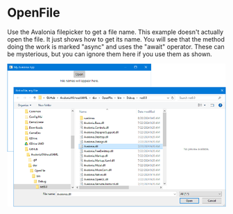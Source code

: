 # OpenFile

Use the Avalonia filepicker to get a file name. This example doesn't actually open
the file. It just shows how to get its name. You will see that the method doing the
work is marked "async" and uses the "await" operator. These can be mysterious, but
you can ignore them here if you use them as shown. 

![A filepicker dialog.](ScreenCap.png "A filepicker dialog.")